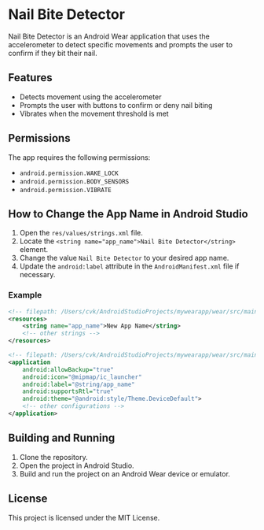 # Nail Bite Detector

Nail Bite Detector is an Android Wear application that uses the accelerometer to detect specific movements and prompts the user to confirm if they bit their nail.

## Features

- Detects movement using the accelerometer
- Prompts the user with buttons to confirm or deny nail biting
- Vibrates when the movement threshold is met

## Permissions

The app requires the following permissions:

- `android.permission.WAKE_LOCK`
- `android.permission.BODY_SENSORS`
- `android.permission.VIBRATE`

## How to Change the App Name in Android Studio

1. Open the `res/values/strings.xml` file.
2. Locate the `<string name="app_name">Nail Bite Detector</string>` element.
3. Change the value `Nail Bite Detector` to your desired app name.
4. Update the `android:label` attribute in the `AndroidManifest.xml` file if necessary.

### Example

```xml
<!-- filepath: /Users/cvk/AndroidStudioProjects/mywearapp/wear/src/main/res/values/strings.xml -->
<resources>
    <string name="app_name">New App Name</string>
    <!-- other strings -->
</resources>
```

```xml
<!-- filepath: /Users/cvk/AndroidStudioProjects/mywearapp/wear/src/main/AndroidManifest.xml -->
<application
    android:allowBackup="true"
    android:icon="@mipmap/ic_launcher"
    android:label="@string/app_name"
    android:supportsRtl="true"
    android:theme="@android:style/Theme.DeviceDefault">
    <!-- other configurations -->
</application>
```

## Building and Running

1. Clone the repository.
2. Open the project in Android Studio.
3. Build and run the project on an Android Wear device or emulator.

## License

This project is licensed under the MIT License.